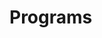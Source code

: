 # Programs













































































































































































































































